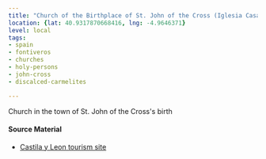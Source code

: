 ```yaml
---
title: "Church of the Birthplace of St. John of the Cross (Iglesia Casa Natal de San Juan de la Cruz)"
location: {lat: 40.9317870668416, lng: -4.9646371}
level: local
tags:
- spain
- fontiveros
- churches
- holy-persons
- john-cross
- discalced-carmelites

---
```



Church in the town of St. John of the Cross's birth

#### Source Material

* [Castila y Leon tourism site](https://www.turismocastillayleon.com/en/art-culture-heritage/monuments/churches-chapels/church-san-juan-de-la-cruz-house-natal)





